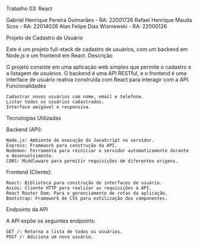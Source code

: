 Trabalho 03: React

Gabriel Henrique Pereira Guimarães - RA: 22001726
Rafael Henrique Mauda Scos - RA: 22014026
Alan Felipe Dias Wisniewski - RA: 22000126

Projeto de Cadastro de Usuário

Este é um projeto full-stack de cadastro de usuários, com um backend em Node.js e um frontend em React.
Descrição

O projeto consiste em uma aplicação web simples que permite o cadastro e a listagem de usuários. O backend é uma API RESTful, e o frontend é uma interface de usuário reativa construída com React para interagir com a API.
Funcionalidades

    Cadastrar novos usuários com nome, email e telefone.
    Listar todos os usuários cadastrados.
    Interface amigável e responsiva.

Tecnologias Utilizadas

Backend (API):

    Node.js: Ambiente de execução do JavaScript no servidor.
    Express: Framework para construção da API.
    Nodemon: Ferramenta para reiniciar o servidor automaticamente durante o desenvolvimento.
    CORS: Middleware para permitir requisições de diferentes origens.

Frontend (Cliente):

    React: Biblioteca para construção de interfaces de usuário.
    Axios: Cliente HTTP para realizar as requisições à API.
    React Router Dom: Para o gerenciamento de rotas da aplicação.
    Bootstrap: Framework de CSS para estilização dos componentes.

Endpoints da API

A API expõe os seguintes endpoints:

    GET /: Retorna a lista de todos os usuários.
    POST /: Adiciona um novo usuário.

